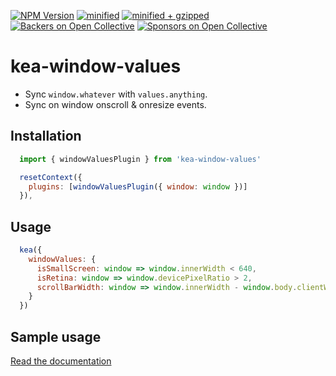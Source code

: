 [![NPM Version](https://img.shields.io/npm/v/kea-window-values.svg)](https://www.npmjs.com/package/kea-window-values)
[![minified](https://badgen.net/bundlephobia/min/kea-window-values)](https://bundlephobia.com/result?p=kea-window-values)
[![minified + gzipped](https://badgen.net/bundlephobia/minzip/kea-window-values)](https://bundlephobia.com/result?p=kea-window-values)
[![Backers on Open Collective](https://opencollective.com/kea/backers/badge.svg)](#backers)
[![Sponsors on Open Collective](https://opencollective.com/kea/sponsors/badge.svg)](#sponsors)

# kea-window-values

- Sync `window.whatever` with `values.anything`.
- Sync on window onscroll & onresize events.


## Installation 

```javascript
  import { windowValuesPlugin } from 'kea-window-values'

  resetContext({
    plugins: [windowValuesPlugin({ window: window })]
  }),
```

## Usage

```javascript
  kea({
    windowValues: {
      isSmallScreen: window => window.innerWidth < 640,
      isRetina: window => window.devicePixelRatio > 2,
      scrollBarWidth: window => window.innerWidth - window.body.clientWidth
    }
  })
```

## Sample usage

[Read the documentation](https://keajs.org/docs/plugins/window-values)
